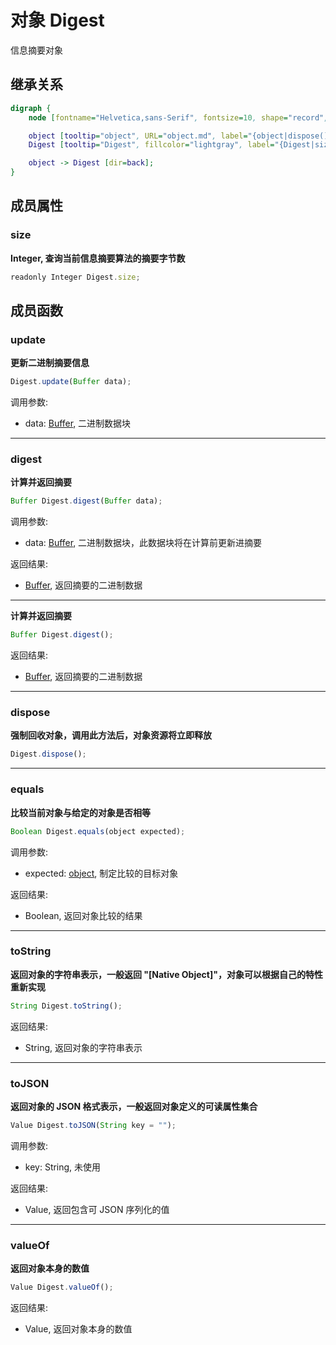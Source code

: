 # 对象 Digest
信息摘要对象

## 继承关系
```dot
digraph {
    node [fontname="Helvetica,sans-Serif", fontsize=10, shape="record", style="filled", fillcolor="white"];

    object [tooltip="object", URL="object.md", label="{object|dispose()\lequals()\ltoString()\ltoJSON()\lvalueOf()\l}"];
    Digest [tooltip="Digest", fillcolor="lightgray", label="{Digest|size\l|update()\ldigest()\l}"];

    object -> Digest [dir=back];
}
```

## 成员属性
        
### size
**Integer, 查询当前信息摘要算法的摘要字节数**

```JavaScript
readonly Integer Digest.size;
```

## 成员函数
        
### update
**更新二进制摘要信息**

```JavaScript
Digest.update(Buffer data);
```

调用参数:
* data: [Buffer](Buffer.md), 二进制数据块

--------------------------
### digest
**计算并返回摘要**

```JavaScript
Buffer Digest.digest(Buffer data);
```

调用参数:
* data: [Buffer](Buffer.md), 二进制数据块，此数据块将在计算前更新进摘要

返回结果:
* [Buffer](Buffer.md), 返回摘要的二进制数据

--------------------------
**计算并返回摘要**

```JavaScript
Buffer Digest.digest();
```

返回结果:
* [Buffer](Buffer.md), 返回摘要的二进制数据

--------------------------
### dispose
**强制回收对象，调用此方法后，对象资源将立即释放**

```JavaScript
Digest.dispose();
```

--------------------------
### equals
**比较当前对象与给定的对象是否相等**

```JavaScript
Boolean Digest.equals(object expected);
```

调用参数:
* expected: [object](object.md), 制定比较的目标对象

返回结果:
* Boolean, 返回对象比较的结果

--------------------------
### toString
**返回对象的字符串表示，一般返回 "[Native Object]"，对象可以根据自己的特性重新实现**

```JavaScript
String Digest.toString();
```

返回结果:
* String, 返回对象的字符串表示

--------------------------
### toJSON
**返回对象的 JSON 格式表示，一般返回对象定义的可读属性集合**

```JavaScript
Value Digest.toJSON(String key = "");
```

调用参数:
* key: String, 未使用

返回结果:
* Value, 返回包含可 JSON 序列化的值

--------------------------
### valueOf
**返回对象本身的数值**

```JavaScript
Value Digest.valueOf();
```

返回结果:
* Value, 返回对象本身的数值


